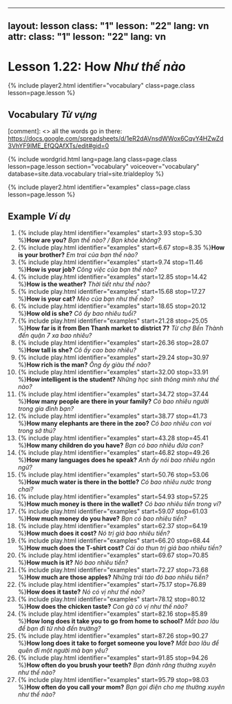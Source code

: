 ----
layout: lesson
class: "1"
lesson: "22"
lang: vn
attr:
  class: "1"
  lesson: "22"
  lang: vn
---


# Lesson 1.22: How *Như thế nào*

{% include player2.html identifier="vocabulary" class=page.class lesson=page.lesson %}
## Vocabulary *Từ vựng*

[comment]: <>  all the words go in there: https://docs.google.com/spreadsheets/d/1eR2dAVnsdWWox6CqvY4HZwZd3VhYF9IME_EfQQAfXTs/edit#gid=0

{% include wordgrid.html lang=page.lang
		class=page.class 
		lesson=page.lesson 
		section="vocabulary"
		voiceover="vocabulary"
		database=site.data.vocabulary 
		trial=site.trialdeploy %}
		



{% include player2.html identifier="examples" class=page.class lesson=page.lesson %}

## Example *Ví dụ*
1. {% include play.html identifier="examples" start=3.93 stop=5.30 %}**How are you?**  *Bạn thế nào? / Bạn khỏe không?*
2. {% include play.html identifier="examples" start=6.67 stop=8.35 %}**How is your brother?**  *Em trai của bạn thế nào?*
3. {% include play.html identifier="examples" start=9.74 stop=11.46 %}**How is your job?**  *Công việc của bạn thế nào?*
4. {% include play.html identifier="examples" start=12.85 stop=14.42 %}**How is the weather?**  *Thời tiết như thế nào?*
5. {% include play.html identifier="examples" start=15.68 stop=17.27 %}**How is your cat?**  *Mèo của bạn như thế nào?*
6. {% include play.html identifier="examples" start=18.65 stop=20.12 %}**How old is she?**  *Cô ấy bao nhiêu tuổi?*
7. {% include play.html identifier="examples" start=21.28 stop=25.05 %}**How far is it from Ben Thanh market to district 7?**  *Từ chợ Bến Thành đến quận 7 xa bao nhiêu?*  
8. {% include play.html identifier="examples" start=26.36 stop=28.07 %}**How tall is she?**  *Cô ấy cao bao nhiêu?*
9. {% include play.html identifier="examples" start=29.24 stop=30.97 %}**How rich is the man?**  *Ông ấy giàu thế nào?*
10. {% include play.html identifier="examples" start=32.00 stop=33.91 %}**How intelligent is the student?**  *Những học sinh thông minh như thế nào?*
11. {% include play.html identifier="examples" start=34.72 stop=37.44 %}**How many people are there in your family?**  *Có bao nhiêu người trong gia đình bạn?*
12. {% include play.html identifier="examples" start=38.77 stop=41.73 %}**How many elephants are there in the zoo?**  *Có bao nhiêu con voi trong sở thú?*
13. {% include play.html identifier="examples" start=43.28 stop=45.41 %}**How many children do you have?**  *Bạn có bao nhiêu đứa con?*
14. {% include play.html identifier="examples" start=46.82 stop=49.26 %}**How many languages does he speak?**  *Anh ấy nói bao nhiêu ngôn ngữ?*
15. {% include play.html identifier="examples" start=50.76 stop=53.06 %}**How much water is there in the bottle?**  *Có bao nhiêu nước trong chai?*
16. {% include play.html identifier="examples" start=54.93 stop=57.25 %}**How much money is there in the wallet?**  *Có bao nhiêu tiền trong ví?*
17. {% include play.html identifier="examples" start=59.07 stop=61.03 %}**How much money do you have?**  *Bạn có bao nhiêu tiền?*
18. {% include play.html identifier="examples" start=62.37 stop=64.19 %}**How much does it cost?**  *Nó trị giá bao nhiêu tiền?*
19. {% include play.html identifier="examples" start=66.20 stop=68.44 %}**How much does the T-shirt cost?**  *Cái áo thun trị giá bao nhiêu tiền?*
20. {% include play.html identifier="examples" start=69.67 stop=70.85 %}**How much is it?**   *Nó bao nhiêu tiền?*
21. {% include play.html identifier="examples" start=72.27 stop=73.68 %}**How much are those apples?**  *Những trái táo đó bao nhiêu tiền?*
22. {% include play.html identifier="examples" start=75.17 stop=76.89 %}**How does it taste?**  *Nó có vị như thế nào?*
23. {% include play.html identifier="examples" start=78.12 stop=80.12 %}**How does the chicken taste?**  *Con gà có vị như thế nào?*
24. {% include play.html identifier="examples" start=82.16 stop=85.89 %}**How long does it take you to go from home to school?**  *Mất bao lâu để bạn đi từ nhà đến trường?*  
25. {% include play.html identifier="examples" start=87.26 stop=90.27 %}**How long does it take to forget someone you love?**  *Mất bao lâu để quên đi một người mà bạn yêu?*
26. {% include play.html identifier="examples" start=91.85 stop=94.26 %}**How often do you brush your teeth?**   *Bạn đánh răng thường xuyên như thế nào?* 
27. {% include play.html identifier="examples" start=95.79 stop=98.03 %}**How often do you call your mom?**  *Bạn gọi điện cho mẹ thường xuyên như thế nào?*